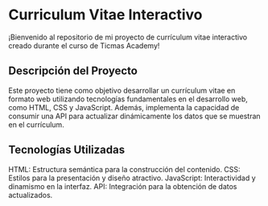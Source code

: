 # Curriculum Vitae Interactivo
¡Bienvenido al repositorio de mi proyecto de currículum vitae interactivo creado durante el curso de Ticmas Academy!

## Descripción del Proyecto
Este proyecto tiene como objetivo desarrollar un currículum vitae en formato web utilizando tecnologías fundamentales en el desarrollo web, como HTML, CSS y JavaScript. Además, implementa la capacidad de consumir una API para actualizar dinámicamente los datos que se muestran en el currículum.

## Tecnologías Utilizadas
HTML: Estructura semántica para la construcción del contenido.
CSS: Estilos para la presentación y diseño atractivo.
JavaScript: Interactividad y dinamismo en la interfaz.
API: Integración para la obtención de datos actualizados.

